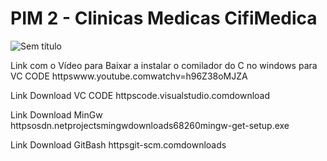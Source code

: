 
# PIM 2 - Clinicas Medicas CifiMedica

![Sem título](https://user-images.githubusercontent.com/49761779/99662225-bbfc9480-2a43-11eb-8062-726e55b751ee.png)

Link com o Vídeo para Baixar a instalar o comilador do C no windows para VC CODE httpswww.youtube.comwatchv=h96Z38oMJZA

Link Download VC CODE httpscode.visualstudio.comdownload

Link Download MinGw httpsosdn.netprojectsmingwdownloads68260mingw-get-setup.exe

Link Download GitBash httpsgit-scm.comdownloads
